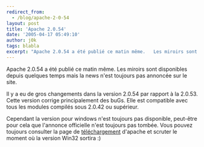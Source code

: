 ```yaml
---
redirect_from:
  - /blog/apache-2-0-54
layout: post
title: 'Apache 2.0.54'
date: '2005-04-17 05:49:10'
author: j0k
tags: blabla
excerpt: "Apache 2.0.54 a été publié ce matin même.   Les miroirs sont disponibles depuis quelques temps mais la news n'est toujours pas annoncée sur le site.  \n  \nIl y a eu de gros changements dans la version 2.0.54 par rapport à la 2.0.53. Cette version corrige principalement des buGs. Elle est compatible avec tous les modules compilés sous 2.0.42 ou supérieur.       …"
---
```


Apache 2.0.54 a été publié ce matin même.   Les miroirs sont disponibles depuis quelques temps mais la news n'est toujours pas annoncée sur le site.

Il y a eu de gros changements dans la version 2.0.54 par rapport à la 2.0.53. Cette version corrige principalement des buGs. Elle est compatible avec tous les modules compilés sous 2.0.42 ou supérieur.

Cependant la version pour windows n'est toujours pas disponible, peut-être pour cela que l'annonce officielle n'est toujours pas tombée.   Vous pouvez toujours consulter la page de [téléchargement](http://httpd.apache.org/download.cgi) d'apache et scruter le moment où la version Win32 sortira :)
